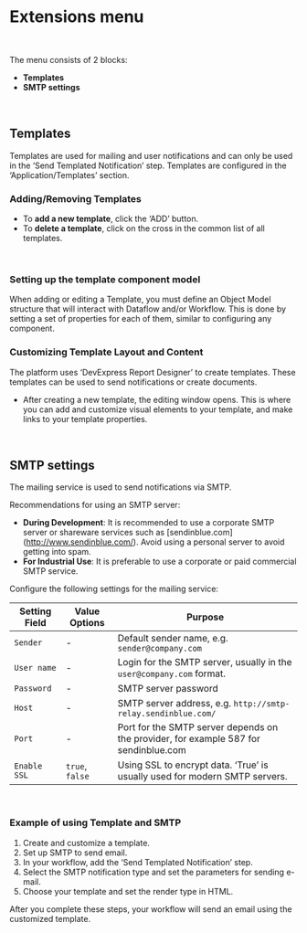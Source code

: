 # Extensions menu
<br>

The menu consists of 2 blocks:
- **Templates**
- **SMTP settings**
<br>

## Templates

Templates are used for mailing and user notifications and can only be used in the ‘Send Templated Notification’ step. Templates are configured in the ‘Application/Templates’ section.
<br>

### Adding/Removing Templates

- To **add a new template**, click the ‘ADD’ button. 
- To **delete a template**, click on the cross in the common list of all templates.
<br>

### Setting up the template component model

When adding or editing a Template, you must define an Object Model structure that will interact with Dataflow and/or Workflow. This is done by setting a set of properties for each of them, similar to configuring any component.
<br>

### Customizing Template Layout and Content

The platform uses ‘DevExpress Report Designer’ to create templates. These templates can be used to send notifications or create documents.

- After creating a new template, the editing window opens. This is where you can add and customize visual elements to your template, and make links to your template properties.
<br>

## SMTP settings

The mailing service is used to send notifications via SMTP.

Recommendations for using an SMTP server:

- **During Development**: It is recommended to use a corporate SMTP server or shareware services such as [sendinblue.com] (http://www.sendinblue.com/). Avoid using a personal server to avoid getting into spam.
- **For Industrial Use**: It is preferable to use a corporate or paid commercial SMTP service.

Configure the following settings for the mailing service:

| Setting Field | Value Options | Purpose |
| -------------- | ----------------- | ---------- |
| `Sender`       | -                 | Default sender name, e.g. `sender@company.com` |
| `User name`    | -                 | Login for the SMTP server, usually in the `user@company.com` format. |
| `Password`     | -                 | SMTP server password |
| `Host`         | -                 | SMTP server address, e.g. `http://smtp-relay.sendinblue.com/` |
| `Port`         | -                 | Port for the SMTP server depends on the provider, for example 587 for sendinblue.com |
| `Enable SSL`   | `true`, `false`   | Using SSL to encrypt data. ‘True’ is usually used for modern SMTP servers. |

<br>

### Example of using Template and SMTP

1. Create and customize a template.
2. Set up SMTP to send email.
3. In your workflow, add the ‘Send Templated Notification’ step.
4. Select the SMTP notification type and set the parameters for sending e-mail.
5. Choose your template and set the render type in HTML.

After you complete these steps, your workflow will send an email using the customized template.

